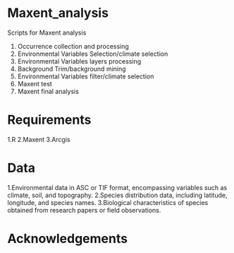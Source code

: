 # Maxent_analysis
Scripts for Maxent analysis

1. Occurrence collection and processing
2. Environmental Variables Selection/climate selection
3. Environmental Variables layers processing
4. Background Trim/background mining
5. Environmental Variables filter/climate selection
6. Maxent test
7. Maxent final analysis

# Requirements
1.R
2.Maxent
3.Arcgis

# Data
1.Environmental data in ASC or TIF format, encompassing variables such as climate, soil, and topography.
2.Species distribution data, including latitude, longitude, and species names.
3.Biological characteristics of species obtained from research papers or field observations.

# Acknowledgements
